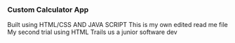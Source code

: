 ### Custom Calculator App
Built using HTML/CSS AND JAVA SCRIPT
This is my own edited read me file
My second trial using HTML
Trails us a junior software dev